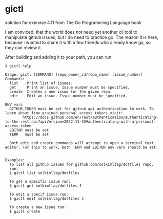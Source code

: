 # gictl
solution for exercise 4.11 from The Go Programming Language book

I am conviced, that the world does not need yet another cli tool to manipulate github issues, but I do need to practice go. The reason it is here, because I wanted to share it with a few friends who already know go, so they can review it.

After building and adding it to your path, you can run:
```
$ gictl help
```

```
Usage: gictl [COMMAND] [repo_owner_id/repo_name] [issue_number]
Commands:
  list    Print list of issues.
  get     Print an issue. Issue number must be specified.
  create  Creates a new issue for the given repo.
  edit    Edit an issue. Issue number must be specified.

ENV vars
  GITHUB_TOKEN must be set for github api authentication to work. To learn about fine grained personal access tokens visit: 
		https://docs.github.com/en/rest/authentication/authenticating-to-the-rest-api?apiVersion=2022-11-28#authenticating-with-a-personal-access-token
  EDITOR must be set
  TERM   must be set

  Both edit and create commands will attempt to open a terminal text editor. For this to work, both TERM and EDITOR env vars should be set.


Examples:
  To list all github issues for github.com/solkimllag/dotfiles repo,
  run: 
  $ gictl list solkimllag/dotfiles

  To get a specific issue run:
  $ gictl get solkimllag/dotfiles 1

  To edit a specif issue run:
  $ gictl edit solkimllag/dotfiles 3

  To create a new issue run:
  $ gictl create
```
